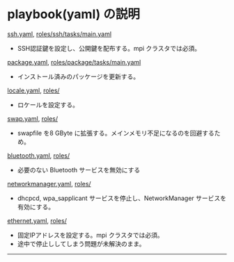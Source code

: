 # playbook(yaml) の説明

[ssh.yaml](ssh.yaml), [roles/ssh/tasks/main.yaml](roles/ssh/tasks/main.yaml)
- SSH認証鍵を設定し、公開鍵を配布する。mpi クラスタでは必須。

[package.yaml](package.yaml), [roles/package/tasks/main.yaml](roles/package/tasks/main.yaml)
- インストール済みのパッケージを更新する。

[locale.yaml](locale.yaml), [roles/](roles/)
- ロケールを設定する。

[swap.yaml](swap.yaml), [roles/](roles/)
- swapfile を8 GByte に拡張する。メインメモリ不足になるのを回避するため。

[bluetooth.yaml](bluetooth.yaml), [roles/](roles/)
- 必要のない Bluetooth サービスを無効にする

[networkmanager.yaml](networkmanager.yaml), [roles/](roles/)
- dhcpcd, wpa_sapplicant サービスを停止し、NetworkManager サービスを有効にする。

[ethernet.yaml](ethernet.yaml), [roles/](roles/)
- 固定IPアドレスを設定する。mpi クラスタでは必須。
- 途中で停止ししてしまう問題が未解決のまま。
---
